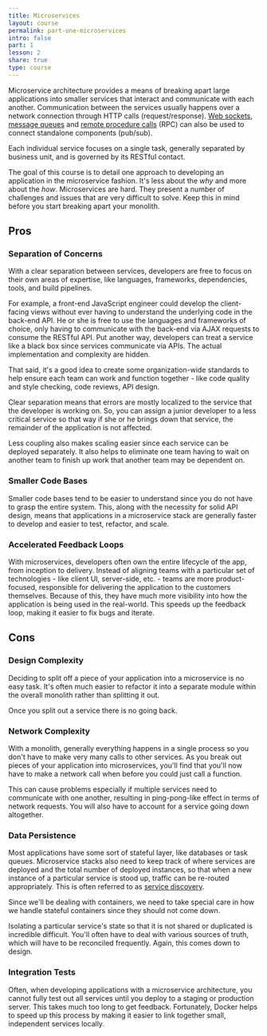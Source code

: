 ```yaml
---
title: Microservices
layout: course
permalink: part-one-microservices
intro: false
part: 1
lesson: 2
share: true
type: course
---
```


Microservice architecture provides a means of breaking apart large applications into smaller services that interact and communicate with each another. Communication between the services usually happens over a network connection through HTTP calls (request/response). [Web sockets](https://en.wikipedia.org/wiki/WebSocket), [message queues](https://en.wikipedia.org/wiki/Message_queue) and [remote procedure calls](https://en.wikipedia.org/wiki/Remote_procedure_call) (RPC) can
also be used to connect standalone components (pub/sub).

Each individual service focuses on a single task, generally separated by business unit, and is governed by its RESTful contact.

The goal of this course is to detail one approach to developing an application in the microservice fashion. It's less about the *why* and more about the *how*. Microservices are hard. They present a number of challenges and issues that are very difficult to solve. Keep this in mind before you start breaking apart your monolith.

## Pros

### Separation of Concerns

With a clear separation between services, developers are free to focus on their own areas of expertise, like languages, frameworks, dependencies, tools, and build pipelines.

For example, a front-end JavaScript engineer could develop the client-facing views without ever having to understand the underlying code in the back-end API. He or she is free to use the languages and frameworks of choice, only having to communicate with the back-end via AJAX requests to consume the RESTful API. Put another way, developers can treat a service like a black box since services communicate via APIs. The actual implementation and complexity are hidden.

That said, it's a good idea to create some organization-wide standards to help ensure each team can work and function together - like code quality and style checking, code reviews, API design.

Clear separation means that errors are mostly localized to the service that the developer is working on. So, you can assign a junior developer to a less critical service so that way if she or he brings down that service, the remainder of the application is not affected.

Less coupling also makes scaling easier since each service can be deployed separately. It also helps to eliminate one team having to wait on another team to finish up work that another team may be dependent on.

### Smaller Code Bases

Smaller code bases tend to be easier to understand since you do not have to grasp the entire system. This, along with the necessity for solid API design, means that applications in a microservice stack are generally faster to develop and easier to test, refactor, and scale.

### Accelerated Feedback Loops

With microservices, developers often own the entire lifecycle of the app, from inception to delivery. Instead of aligning teams with a particular set of technologies - like client UI, server-side, etc. - teams are more product-focused, responsible for delivering the application to the customers themselves. Because of this, they have much more visibility into how the application is being used in the real-world. This speeds up the feedback loop, making it easier to fix bugs and iterate.

## Cons

### Design Complexity

Deciding to split off a piece of your application into a microservice is no easy task. It's often much easier to refactor it into a separate module within the overall monolith rather than splitting it out.

Once you split out a service there is no going back.

### Network Complexity

With a monolith, generally everything happens in a single process so you don't have to make very many calls to other services. As you break out pieces of your application into microservices, you'll find that you'll now have to make a network call when before you could just call a function.

This can cause problems especially if multiple services need to communicate with one another, resulting in ping-pong-like effect in terms of network requests. You will also have to account for a service going down altogether.

### Data Persistence

Most applications have some sort of stateful layer, like databases or task queues. Microservice stacks also need to keep track of where services are deployed and the total number of deployed instances, so that when a new instance of a particular service is stood up, traffic can be re-routed appropriately. This is often referred to as [service discovery](https://en.wikipedia.org/wiki/Service_discovery).

Since we'll be dealing with containers, we need to take special care in how we handle stateful containers since they should not come down.

Isolating a particular service's state so that it is not shared or duplicated is incredible difficult. You'll often have to deal with various sources of truth, which will have to be reconciled frequently. Again, this comes down to design.

### Integration Tests

Often, when developing applications with a microservice architecture, you cannot fully test out all services until you deploy to a staging or production server. This takes much too long to get feedback. Fortunately, Docker helps to speed up this process by making it easier to link together small, independent services locally.
